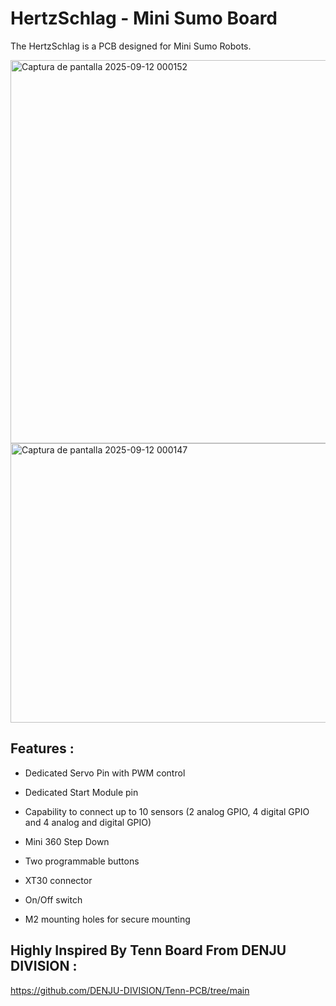 # HertzSchlag - Mini Sumo Board
The HertzSchlag is a PCB designed for Mini Sumo Robots.


<img width="1214" height="613" alt="Captura de pantalla 2025-09-12 000152" src="https://github.com/user-attachments/assets/31274eae-9928-42f5-bc34-6cd7ee20d588" />
<img width="1212" height="447" alt="Captura de pantalla 2025-09-12 000147" src="https://github.com/user-attachments/assets/d818e62c-9b0a-4c31-aa3b-ff4d16418414" />

## Features :
- Dedicated Servo Pin with PWM control
- Dedicated Start Module pin

- Capability to connect up to 10 sensors (2 analog GPIO, 4 digital GPIO and 4 analog and digital GPIO)
- Mini 360 Step Down
- Two programmable buttons
- XT30 connector
- On/Off switch
- M2 mounting holes for secure mounting


## Highly Inspired By Tenn Board From DENJU DIVISION :
https://github.com/DENJU-DIVISION/Tenn-PCB/tree/main
